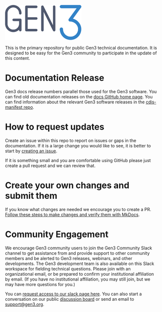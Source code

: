 <img src="docs/img/gen3-blue-dark.png" width=250px>

This is the primary repository for public Gen3 technical documentation.  It is designed to be easy for the Gen3 community to participate in the update of this content.  

# Documentation Release
Gen3 docs release numbers parallel those used for the Gen3 software.  You can find old documentation releases on the [docs GitHub home page](https://github.com/uc-cdis/docs-gen3).  You can find information about the relevant Gen3 software releases in the [cdis-manifest repo](https://github.com/uc-cdis/cdis-manifest/tree/master/releases).

# How to request updates
Create an issue within this repo to report on issues or gaps in the documentation.  If it is a large change you would like to see, it is better to start by [creating an issue](https://github.com/uc-cdis/docs-gen3/issues/new/choose).

If it is something small and you are comfortable using GitHub please just create a pull request and we can review that.

# Create your own changes and submit them

If you know what changes are needed we encourage you to create a PR.  [Follow these steps to make changes and verify them with MkDocs](./to-update-docs-gen3.md).

# Community Engagement

We encourage Gen3 community users to join the Gen3 Community Slack channel to get assistance from and provide support to other community members and be alerted to Gen3 releases, webinars, and other developments. The Gen3 development team is also available on this Slack workspace for fielding technical questions. Please join with an organizational email, or be prepared to confirm your institutional affiliation by email. (If you have no institutional affiliation, you may still join, but we may have more questions for you.)  

You can [request access to our slack page here](https://docs.google.com/forms/d/e/1FAIpQLSczyhhOXeCK9FdVtpQpelOHYnRj1EAq1rwwnm9q6cPAe5a7ug/viewform). You can also start a conversation on our public [discussion board](https://forums.gen3.org/) or send an email to [support@gen3.org](mailto:support@gen3.org).
